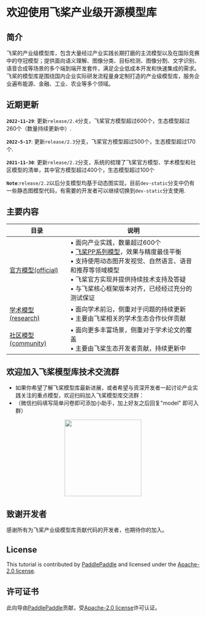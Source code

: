 # 欢迎使用飞桨产业级开源模型库

## 简介

飞桨的产业级模型库，包含大量经过产业实践长期打磨的主流模型以及在国际竞赛中的夺冠模型；提供面向语义理解、图像分类、目标检测、图像分割、文字识别、语音合成等场景的多个端到端开发套件，满足企业低成本开发和快速集成的需求。飞桨的模型库是围绕国内企业实际研发流程量身定制打造的产业级模型库，服务企业遍布能源、金融、工业、农业等多个领域。

## 近期更新

**`2022-11-29`**: 更新`release/2.4`分支，飞桨官方模型超过600个，生态模型超过260个（数量持续更新中）.

**`2022-5-17`**: 更新`release/2.3`分支，飞桨官方模型超过500个，生态模型超过170个.

**`2021-11-30`**: 更新`release/2.2`分支，系统的梳理了飞桨官方模型、学术模型和社区模型的清单，其中官方模型超过400个，生态模型超过100个

**`Note`**:`release/2.2`以后分支模型均基于动态图实现，目前`dev-static`分支中仍有一些静态图模型代码，有需要的开发者可以继续切换到`dev-static`分支使用.

## 主要内容
|  目录 |   说明 |
| --- | --- |
| [官方模型(official)](docs/official/README.md) |• 面向产业实践，数量超过600个<br />• [飞桨PP系列模型](docs/official/PP-Models.md)，效果与精度最佳平衡<br />• 支持使用动态图开发视觉、自然语言、语音和推荐等领域模型<br />• 飞桨官方实现并提供持续技术支持及答疑<br />• 与飞桨核心框架版本对齐，已经经过充分的测试保证 |
|[学术模型(research)](docs/research/README.md) |• 面向学术前沿，侧重对于问题的持续更新<br />• 主要由飞桨相关的学术生态合作伙伴贡献|
|[社区模型(community)](docs/community/README.md) | • 面向更多丰富场景，侧重对于学术论文的覆盖<br />• 主要由飞桨生态开发者贡献，持续更新中|

## 欢迎加入飞桨模型库技术交流群
- 如果你希望了解飞桨模型库最新进展，或者希望与资深开发者一起讨论产业实践关注的重点模型，欢迎扫码加入飞桨模型库交流群：
- （微信扫码填写简单问卷即可添加小助手，加上好友之后回复"model" 即可入群）

<div align="center">
<img src="https://user-images.githubusercontent.com/23690325/165911212-cda07629-1bab-4cc3-8228-e5b69320fe4d.jpg"  width = "200" height = "200" />
</div>

<a name="致谢"></a>
## 致谢开发者
感谢所有为飞桨产业级模型库贡献代码的开发者，也期待你的加入。


## License
This tutorial is contributed by [PaddlePaddle](https://github.com/PaddlePaddle/Paddle) and licensed under the [Apache-2.0 license](LICENSE).


## 许可证书
此向导由[PaddlePaddle](https://github.com/PaddlePaddle/Paddle)贡献，受[Apache-2.0 license](LICENSE)许可认证。
